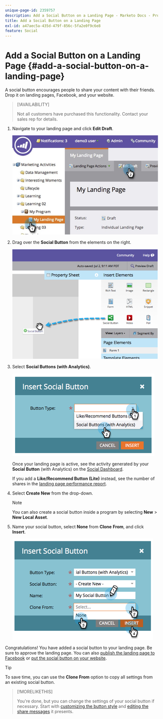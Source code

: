 ```yaml
---
unique-page-id: 2359757
description: Add a Social Button on a Landing Page - Marketo Docs - Product Documentation
title: Add a Social Button on a Landing Page
exl-id: a47aec5a-435d-479f-856c-5fa2e0f9c6e8
feature: Social
---
```

# Add a Social Button on a Landing Page {#add-a-social-button-on-a-landing-page}

A social button encourages people to share your content with their friends. Drop it on landing pages, Facebook, and your website.

>[!AVAILABILITY]
>
>Not all customers have purchased this functionality. Contact your sales rep for details.

1. Navigate to your landing page and click **Edit Draft**.

   ![](assets/landingpageeditdraft.jpg)

1. Drag over the **Social Button** from the elements on the right.

   ![](assets/image2014-9-17-10-3a35-3a6.png)

1. Select **Social Buttons (with Analytics)**.

   ![](assets/image2014-9-17-10-3a35-3a13.png)

   Once your landing page is active, see the activity generated by your **Social Button** (with Analytics) on the [Social Dashboard](/help/marketo/product-docs/demand-generation/social/social-functions/view-social-performance.md).

   If you add a **Like/Recommend Button (Lite)** instead, see the number of shares in the [landing page performance report](/help/marketo/product-docs/demand-generation/landing-pages/understanding-landing-pages/landing-page-performance-report.md).

1. Select **Create New** from the drop-down.

   >[!NOTE]
   >
   >You can also create a social button inside a program by selecting **New** > **New Local Asset**.

1. Name your social button, select **None** from **Clone** **From**, and click **Insert**.

   ![](assets/image2014-9-17-10-3a35-3a26.png)

Congratulations! You have added a social button to your landing page. Be sure to approve the landing page. You can also [publish the landing page to Facebook](/help/marketo/product-docs/demand-generation/facebook/publish-landing-pages-to-facebook.md) or [put the social button on your website](/help/marketo/product-docs/demand-generation/social/social-functions/deploy-social-on-your-website.md).  

>[!TIP]
>
>To save time, you can use the **Clone From** option to copy all settings from an existing social button.

>[!MORELIKETHIS]
>
>You're done, but you can change the settings of your social button if necessary. Start with [customizing the button style](/help/marketo/product-docs/demand-generation/social/configuring-social-actions/customize-social-app-button.md) and [editing the share messages](/help/marketo/product-docs/demand-generation/social/configuring-social-actions/configure-social-sign-up-share-flow.md) it presents.
